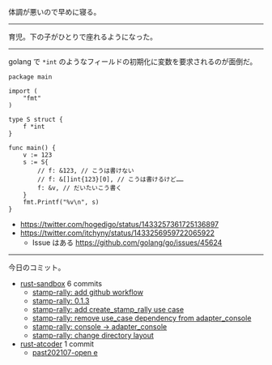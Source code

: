 体調が悪いので早めに寝る。

---

育児。下の子がひとりで座れるようになった。

---

golang で `*int` のようなフィールドの初期化に変数を要求されるのが面倒だ。

```golang
package main

import (
	"fmt"
)

type S struct {
	f *int
}

func main() {
	v := 123
	s := S{
		// f: &123, // こうは書けない
		// f: &[]int{123}[0], // こうは書けるけど……
		f: &v, // だいたいこう書く
	}
	fmt.Printf("%v\n", s)
}
```

- <https://twitter.com/hogedigo/status/1433257361725136897>
- <https://twitter.com/itchyny/status/1433256959722065922>
  - Issue はある <https://github.com/golang/go/issues/45624>

---

今日のコミット。

- [rust-sandbox](https://github.com/bouzuya/rust-sandbox) 6 commits
  - [stamp-rally: add github workflow](https://github.com/bouzuya/rust-sandbox/commit/ca4510e9c234b9808844d9c2b19ca7e1316ded22)
  - [stamp-rally: 0.1.3](https://github.com/bouzuya/rust-sandbox/commit/2adc57753eb24d37344ff9b2091c1e458877fc7e)
  - [stamp-rally: add create_stamp_rally use case](https://github.com/bouzuya/rust-sandbox/commit/e35c7593eca61ead3544b447cb1df901933badd6)
  - [stamp-rally: remove use_case dependency from adapter_console](https://github.com/bouzuya/rust-sandbox/commit/3404cd252569351b0e97e8762c014839e6b9828f)
  - [stamp-rally: console -> adapter_console](https://github.com/bouzuya/rust-sandbox/commit/5fe112fafc3835f0f3bd98e8d44b04e32af469d1)
  - [stamp-rally: change directory layout](https://github.com/bouzuya/rust-sandbox/commit/e7c11f44d64ae9c336758a512dc276f813db1cc6)
- [rust-atcoder](https://github.com/bouzuya/rust-atcoder) 1 commit
  - [past202107-open e](https://github.com/bouzuya/rust-atcoder/commit/29ce753c8498d9a70f3fc02b40cd964a9ac7d2e7)
